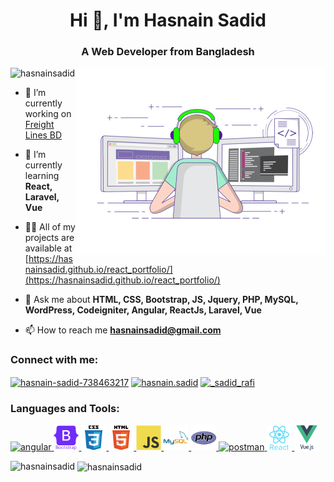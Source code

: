 

<h1 align="center">Hi 👋, I'm Hasnain Sadid</h1>
<h3 align="center">A Web Developer from Bangladesh</h3>

<img align="right" width="400" alt="SideImage" src="sadid.gif" >

<p align="left"> <img src="https://komarev.com/ghpvc/?username=hasnainsadid&label=Profile%20views&color=0e75b6&style=flat" alt="hasnainsadid" /> </p>

- 🔭 I’m currently working on [Freight Lines BD](https://freightlinesbd.com/)

- 🌱 I’m currently learning **React, Laravel, Vue**

- 👨‍💻 All of my projects are available at [https://hasnainsadid.github.io/react_portfolio/](https://hasnainsadid.github.io/react_portfolio/)

- 💬 Ask me about **HTML, CSS, Bootstrap, JS, Jquery, PHP, MySQL, WordPress, Codeigniter, Angular, ReactJs, Laravel, Vue**

- 📫 How to reach me **hasnainsadid@gmail.com**

<h3 align="left">Connect with me:</h3>
<p align="left">
<a href="https://linkedin.com/in/hasnain-sadid-738463217" target="blank"><img align="center" src="https://raw.githubusercontent.com/rahuldkjain/github-profile-readme-generator/master/src/images/icons/Social/linked-in-alt.svg" alt="hasnain-sadid-738463217" height="30" width="40" /></a>
<a href="https://fb.com/hasnain.sadid" target="blank"><img align="center" src="https://raw.githubusercontent.com/rahuldkjain/github-profile-readme-generator/master/src/images/icons/Social/facebook.svg" alt="hasnain.sadid" height="30" width="40" /></a>
<a href="https://instagram.com/_sadid_rafi" target="blank"><img align="center" src="https://raw.githubusercontent.com/rahuldkjain/github-profile-readme-generator/master/src/images/icons/Social/instagram.svg" alt="_sadid_rafi" height="30" width="40" /></a>
</p>

<h3 align="left">Languages and Tools:</h3>
<p align="left"> <a href="https://angular.io" target="_blank" rel="noreferrer"> <img src="https://angular.io/assets/images/logos/angular/angular.svg" alt="angular" width="40" height="40"/> </a> <a href="https://getbootstrap.com" target="_blank" rel="noreferrer"> <img src="https://raw.githubusercontent.com/devicons/devicon/master/icons/bootstrap/bootstrap-plain-wordmark.svg" alt="bootstrap" width="40" height="40"/> </a> <a href="https://www.w3schools.com/css/" target="_blank" rel="noreferrer"> <img src="https://raw.githubusercontent.com/devicons/devicon/master/icons/css3/css3-original-wordmark.svg" alt="css3" width="40" height="40"/> </a> <a href="https://www.w3.org/html/" target="_blank" rel="noreferrer"> <img src="https://raw.githubusercontent.com/devicons/devicon/master/icons/html5/html5-original-wordmark.svg" alt="html5" width="40" height="40"/> </a> <a href="https://developer.mozilla.org/en-US/docs/Web/JavaScript" target="_blank" rel="noreferrer"> <img src="https://raw.githubusercontent.com/devicons/devicon/master/icons/javascript/javascript-original.svg" alt="javascript" width="40" height="40"/> </a> <a href="https://www.mysql.com/" target="_blank" rel="noreferrer"> <img src="https://raw.githubusercontent.com/devicons/devicon/master/icons/mysql/mysql-original-wordmark.svg" alt="mysql" width="40" height="40"/> </a> <a href="https://www.php.net" target="_blank" rel="noreferrer"> <img src="https://raw.githubusercontent.com/devicons/devicon/master/icons/php/php-original.svg" alt="php" width="40" height="40"/> </a> <a href="https://postman.com" target="_blank" rel="noreferrer"> <img src="https://www.vectorlogo.zone/logos/getpostman/getpostman-icon.svg" alt="postman" width="40" height="40"/> </a> <a href="https://reactjs.org/" target="_blank" rel="noreferrer"> <img src="https://raw.githubusercontent.com/devicons/devicon/master/icons/react/react-original-wordmark.svg" alt="react" width="40" height="40"/> </a> <a href="https://vuejs.org/" target="_blank" rel="noreferrer"> <img src="https://raw.githubusercontent.com/devicons/devicon/master/icons/vuejs/vuejs-original-wordmark.svg" alt="vuejs" width="40" height="40"/> </a> </p>

<p><img align="left" src="https://github-readme-stats.vercel.app/api/top-langs?username=hasnainsadid&show_icons=true&locale=en&layout=compact" alt="hasnainsadid" /></p>

<p>&nbsp;<img align="center" src="https://github-readme-stats.vercel.app/api?username=hasnainsadid&show_icons=true&locale=en" alt="hasnainsadid" /></p>
